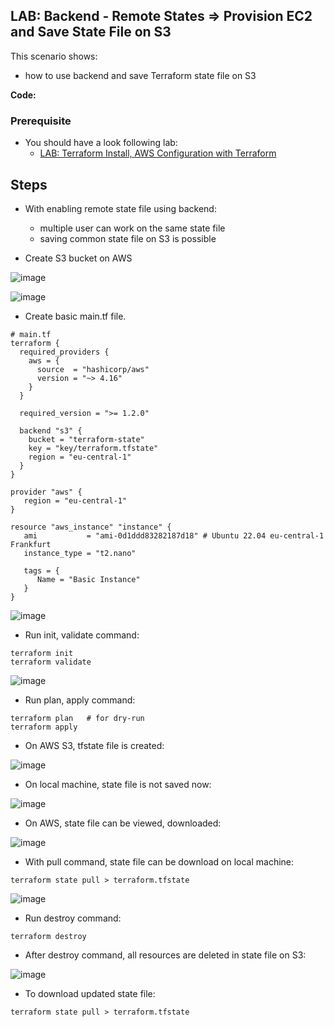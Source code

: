 ## LAB: Backend - Remote States => Provision EC2 and Save State File on S3

This scenario shows:
- how to use backend and save Terraform state file on S3

**Code:**  

### Prerequisite

- You should have a look following lab: 
  - [LAB: Terraform Install, AWS Configuration with Terraform](https://github.com/omerbsezer/Fast-Terraform/blob/main/Terraform-Install-AWS-Configuration.md)

## Steps

- With enabling remote state file using backend:
  - multiple user can work on the same state file
  - saving common state file on S3 is possible

- Create S3 bucket on AWS

![image](https://user-images.githubusercontent.com/10358317/230646169-7b9a7210-bd64-4f50-acf7-12690d293490.png)

![image](https://user-images.githubusercontent.com/10358317/230646417-8c460ba7-e45b-4560-8859-d1ebfcac4812.png)


- Create basic main.tf file.


```
# main.tf
terraform {
  required_providers {
    aws = {
      source  = "hashicorp/aws"
      version = "~> 4.16"
    }
  }

  required_version = ">= 1.2.0"

  backend "s3" {
    bucket = "terraform-state"
    key = "key/terraform.tfstate"
    region = "eu-central-1"
  }
}

provider "aws" {
   region = "eu-central-1"
}

resource "aws_instance" "instance" {
   ami           = "ami-0d1ddd83282187d18" # Ubuntu 22.04 eu-central-1 Frankfurt
   instance_type = "t2.nano"

   tags = {
      Name = "Basic Instance"
   }
}
```

![image](https://user-images.githubusercontent.com/10358317/230646618-f1200c13-eb83-4bcd-b353-a6c9a02272bd.png)


- Run init, validate command:

``` 
terraform init
terraform validate
``` 

![image](https://user-images.githubusercontent.com/10358317/230646686-0b8ad133-d2e4-4ebf-8505-00eb769b1e5a.png)

- Run plan, apply command:

``` 
terraform plan   # for dry-run
terraform apply
``` 

- On AWS S3, tfstate file is created:

![image](https://user-images.githubusercontent.com/10358317/230647235-3224ec77-2483-460c-81c6-40e9e434f869.png)

- On local machine, state file is not saved now:

![image](https://user-images.githubusercontent.com/10358317/230647627-b5038f51-b34f-443c-b72a-d9c140d3d770.png)

- On AWS, state file can be viewed, downloaded:

![image](https://user-images.githubusercontent.com/10358317/230647970-97d72d67-a588-40ff-a94f-3ea765dfe274.png)

- With pull command, state file can be download on local machine:

``` 
terraform state pull > terraform.tfstate
``` 

![image](https://user-images.githubusercontent.com/10358317/230648330-d89d0b53-617b-4449-a2cb-b92b163cbfdd.png)


- Run destroy command:

``` 
terraform destroy
``` 

- After destroy command,  all resources are deleted in state file on S3:

![image](https://user-images.githubusercontent.com/10358317/230649315-7cb1d236-145b-49ed-ad3f-60aaa01d7ca0.png)

- To download updated state file:

``` 
terraform state pull > terraform.tfstate
``` 

